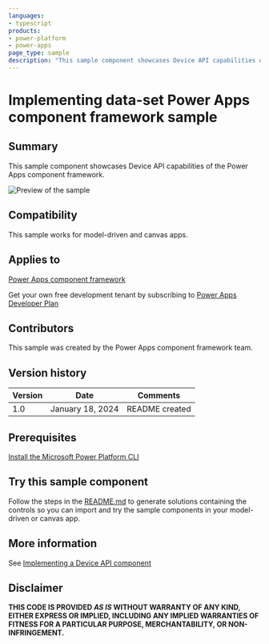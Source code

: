```yaml
---
languages:
- typescript
products:
- power-platform
- power-apps
page_type: sample
description: "This sample component showcases Device API capabilities of the Power Apps component framework."
---
```

# Implementing data-set Power Apps component framework sample

## Summary

This sample component showcases Device API capabilities of the Power Apps component framework.

![Preview of the sample](https://learn.microsoft.com/power-apps/developer/component-framework/media/device-api-control.png)

## Compatibility

This sample works for model-driven and canvas apps.

## Applies to

[Power Apps component framework](https://learn.microsoft.com/power-apps/developer/component-framework/overview)

Get your own free development tenant by subscribing to [Power Apps Developer Plan](https://learn.microsoft.com/power-platform/developer/plan)

## Contributors

This sample was created by the Power Apps component framework team.

## Version history

Version|Date|Comments
-------|----|--------
1.0|January 18, 2024|README created

## Prerequisites

[Install the Microsoft Power Platform CLI](https://learn.microsoft.com/power-platform/developer/cli/introduction)

## Try this sample component

Follow the steps in the [README.md](../README.md) to generate solutions containing the controls so you can import and try the sample components in your model-driven or canvas app.

## More information

See [Implementing a Device API component](https://learn.microsoft.com/power-apps/developer/component-framework/sample-controls/device-api-control)


## Disclaimer

**THIS CODE IS PROVIDED *AS IS* WITHOUT WARRANTY OF ANY KIND, EITHER EXPRESS OR IMPLIED, INCLUDING ANY IMPLIED WARRANTIES OF FITNESS FOR A PARTICULAR PURPOSE, MERCHANTABILITY, OR NON-INFRINGEMENT.**